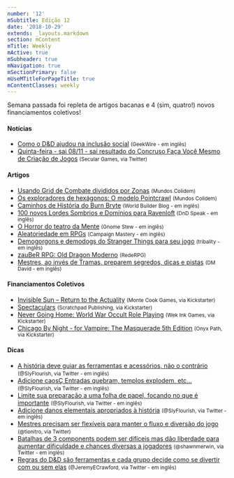 ```yaml
---
number: '12'
mSubtitle: Edição 12
date: '2018-10-29'
extends: _layouts.markdown
section: mContent
mTitle: Weekly
mActive: true
mSubheader: true
mNavigation: true
mSectionPrimary: false
mUseMTitleForPageTitle: true
mContentClasses: weekly
---
```


Semana passada foi repleta de artigos bacanas e 4 (sim, quatro!) novos financiamentos coletivos!

#### Notícias

- [Como o D&D ajudou na inclusão social] <small>(GeekWire - em inglês)</small>
- [Quinta-feira -  sai 08/11 - sai resultado do Concruso Faça Você Mesmo de Criação de Jogos] <small>(Secular Games, via Twitter)</small>

#### Artigos

- [Usando Grid de Combate divididos por Zonas] <small>(Mundos Colidem)</small>
- [Os exploradores de hexágonos: O modelo Pointcrawl] <small>(Mundos Colidem)</small>
- [Caminhos de História do Burn Bryte] <small>(World Builder Blog - em inglês)</small>
- [100 novos Lordes Sombrios e Domínios para Ravenloft] <small>(DnD Speak - em inglês)</small>
- [O Horror do teatro da Mente] <small>(Gnome Stew - em inglês)</small>
- [Aleatoriedade em RPGs] <small>(Campaign Mastery - em inglês)</small>
- [Demogorgons e demodogs do Stranger Things para seu jogo] <small>(tribality - em inglês)</small>
- [zauBeR RPG: Old Dragon Moderno] <small>(RedeRPG)</small>
- [Mestres, ao invés de Tramas, preparem segredos, dicas e pistas] <small>(DM David - em inglês)</small>

#### Financiamentos Coletivos

- [Invisible Sun – Return to the Actuality] <small>(Monte Cook Games, via Kickstarter)</small>
- [Spectaculars] <small>(Scratchpad Publishing, via Kickstarter)</small>
- [Never Going Home: World War Occult Role Playing] <small>(Wek Ink Games, via Kickstarter)</small>
- [Chicago By Night - for Vampire: The Masquerade 5th Edition] <small>(Onyx Path, via Kickstarter)</small>

#### Dicas

- [A história deve guiar as ferramentas e acessórios, não o contrário] <small>(@SlyFlourish, via Twitter - em inglês)</small>
- [Adicione caosÇ Entradas quebram, templos explodem, etc...] <small>(@SlyFlourish, via Twitter - em inglês)</small>
- [Limite sua preparação a uma folha de papel, focando no que é importante] <small>(@SlyFlourish, via Twitter - em inglês)</small>
- [Adicione danos elementais apropriados à história] <small>(@SlyFlourish, via Twitter - em inglês)</small>
- [Mestres precisam ser flexíveis para manter o fluxo e diversão do jogo] <small>(@tionitro, via Twitter)</small>
- [Batalhas de 3 components podem ser difíceis mas dão liberdade para aumentar dificuldade e chances diversas a jogadores] <small>(@shawnmerwin, via Twitter - em inglês)</small>
- [Regras do D&D são ferramentas e cada grupo decide como se divertir com ou sem elas] <small>(@JeremyECrawford, via Twitter - em inglês)</small>

[Usando Grid de Combate divididos por Zonas]: https://mundoscolidem.com.br/grid-zonas/
[Os exploradores de hexágonos: O modelo Pointcrawl]: https://mundoscolidem.com.br/os-exploradores-de-hexagonos-o-modelo-pointcrawl/
[Caminhos de História do Burn Bryte]: https://worldbuilderblog.me/2018/11/01/burn-bryte-story-paths/
[100 novos Lordes Sombrios e Domínios para Ravenloft]: http://dndspeak.com/2018/11/100-new-darklords-and-domains-in-the-ravenloft-setting/
[O Horror do teatro da Mente]: https://gnomestew.com/game-mastering/gming-advice/the-horror-of-the-minds-eye/
[Aleatoriedade em RPGs]: http://www.campaignmastery.com/blog/randomness-in-rpgs/
[Demogorgons e demodogs do Stranger Things para seu jogo]: https://www.tribality.com/2018/10/29/strager-things-demogorgon-and-demodogs-for-your-game/
[Invisible Sun – Return to the Actuality]: https://www.kickstarter.com/projects/montecookgames/invisible-sun-return-to-the-actuality?ref=rpgdomestre.com
[Spectaculars]: https://www.kickstarter.com/projects/481478805/spectaculars?ref=rpgdomestre.com
[Never Going Home: World War Occult Role Playing]: https://www.kickstarter.com/projects/2103068465/never-going-home-world-war-occult-role-playing/?ref=rpgdomestre.com
[Chicago By Night - for Vampire: The Masquerade 5th Edition]: https://www.kickstarter.com/projects/200664283/chicago-by-night-for-vampire-the-masquerade-5th-ed?ref=rpgdomestre.com
[zauBeR RPG: Old Dragon Moderno]: https://www.rederpg.com.br/2018/10/30/zauber-rpg-old-dragon-moderno-resenha/
[Como o D&D ajudou na inclusão social]: https://www.geekwire.com/2018/dungeons-dragons-diversity-worlds-influential-rpg-turned-tables-inclusion/
[Mestres, ao invés de Tramas, preparem segredos, dicas e pistas]: http://dmdavid.com/tag/dungeon-masters-instead-of-plots-prepare-secrets-clues-and-leads/
[A história deve guiar as ferramentas e acessórios, não o contrário]: https://twitter.com/SlyFlourish/status/1058403874078363648
[Adicione caosÇ Entradas quebram, templos explodem, etc...]: https://twitter.com/SlyFlourish/status/1058026555027394560
[Limite sua preparação a uma folha de papel, focando no que é importante]: https://twitter.com/SlyFlourish/status/1057286522855141377
[Adicione danos elementais apropriados à história]: https://twitter.com/SlyFlourish/status/1056939438746558464
[Mestres precisam ser flexíveis para manter o fluxo e diversão do jogo]: https://twitter.com/tionitro/status/1057783386121605122
[Quinta-feira -  sai 08/11 - sai resultado do Concruso Faça Você Mesmo de Criação de Jogos]: https://twitter.com/SecularGames/status/1057329388122001409
[Batalhas de 3 components podem ser difíceis mas dão liberdade para aumentar dificuldade e chances diversas a jogadores]: https://twitter.com/shawnmerwin/status/1057423373859545088
[Regras do D&D são ferramentas e cada grupo decide como se divertir com ou sem elas]: https://twitter.com/JeremyECrawford/status/1056960550146461700
